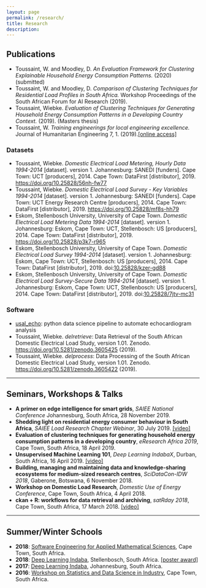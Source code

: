 ```yaml
---
layout: page
permalink: /research/
title: Research
description: 
---
```


## Publications
* Toussaint, W. and Moodley, D. _An Evaluation Framework for Clustering Explainable Household Energy Consumption Patterns._ (2020) (submitted)
* Toussaint, W. and Moodley, D. _Comparison of Clustering Techniques for Residential Load Profiles in South Africa._ Workshop Proceedings of the South African Forum for AI Research (2019).
* Toussaint, Wiebke. _Evaluation of Clustering Techniques for Generating Household Energy Consumption Patterns in a Developing Country Context._ (2019). (Masters thesis)
* Toussaint, W. _Training engineerings for local engineering excellence._ Journal of Humanitarian Engineering 7, 1. (2019).<a href="https://www.researchgate.net/publication/336662390_Journal_of_Humanitarian_Engineering_Guest_Editorial" target="_blank">[online access]</a> 

### Datasets
* Toussaint, Wiebke. _Domestic Electrical Load Metering, Hourly Data 1994-2014_ [dataset]. version 1. Johannesburg: SANEDI [funders]. Cape Town: UCT [producers], 2014. Cape Town: DataFirst [distributor], 2019. <a href="https://doi.org/10.25828/56nh-fw77" target="_blank">https://doi.org/10.25828/56nh-fw77</a> 
* Toussaint, Wiebke. _Domestic Electrical Load Survey - Key Variables 1994-2014_ [dataset]. version 1. Johannesburg: SANEDI [funders]. Cape Town: UCT Energy Research Centre [producers], 2014. Cape Town: DataFirst [distributor], 2019. <a href="https://doi.org/10.25828/mf8s-hh79" target="_blank">https://doi.org/10.25828/mf8s-hh79</a> 
* Eskom, Stellenbosch University, University of Cape Town. _Domestic Electrical Load Metering Data 1994-2014_ [dataset]. version 1. Johannesburg: Eskom, Cape Town: UCT, Stellenbosch: US [producers], 2014. Cape Town: DataFirst [distributor], 2019. <a href="https://doi.org/10.25828/p3k7-r965" target="_blank">https://doi.org/10.25828/p3k7-r965</a> 
* Eskom, Stellenbosch University, University of Cape Town. _Domestic Electrical Load Survey 1994-2014_ [dataset]. version 1. Johannesburg: Eskom, Cape Town: UCT, Stellenbosch: US [producers], 2014. Cape Town: DataFirst [distributor], 2019. doi:<a href="https://www.datafirst.uct.ac.za/dataportal/index.php/catalog/755" target="_blank">10.25828/kzer-gd88</a> 
* Eskom, Stellenbosch University, University of Cape Town. _Domestic Electrical Load Survey-Secure Data 1994-2014_ [dataset]. version 1. Johannesburg: Eskom, Cape Town: UCT, Stellenbosch: US [producers], 2014. Cape Town: DataFirst [distributor], 2019. doi:<a href="https://www.datafirst.uct.ac.za/dataportal/index.php/catalog/757" target="_blank">10.25828/7jtv-mc31</a> 

### Software
* <a href="https://github.com/dssg/usal_echo_public" target="_blank">usal_echo</a>: python data science pipeline to automate echocardiogram analysis
* Toussaint, Wiebke. _delretrieve_: Data Retrieval of the South African Domestic Electrical Load Study, version 1.01. Zenodo. <a href="https://doi.org/10.5281/zenodo.3605425" target="_blank">https://doi.org/10.5281/zenodo.3605425</a> (2019).
* Toussaint, Wiebke. _delprocess_: Data Processing of the South African Domestic Electrical Load Study, version 1.01. Zenodo. <a href="https://doi.org/10.5281/zenodo.3605422" target="_blank">https://doi.org/10.5281/zenodo.3605422</a> (2019).

---

## Seminars, Workshops & Talks

* __A primer on edge intelligence for smart grids__, _SAIEE National Conference_ Johannesburg, South Africa, 28 November 2019.
* __Shedding light on residential energy consumer behaviour in South Africa__, _SAIEE Load Research Chapter Webinar_, 30 July 2019. <a href="https://youtu.be/ULBfbPN5i7I" target="_blank">[video]</a>   
* __Evaluation of clustering techniques for generating household energy consumption patterns in a developing country__, _eResearch Africa 2019_, Cape Town, South Africa, 18 April 2019.
* __Unsupervised Machine Learning 101__, _Deep Learning IndabaX_, Durban, South Africa, 16 April 2019. <a href="https://youtu.be/E-Q9PWs2SCk" target="_blank">[video]</a>  
* __Building, managing and maintaining data and knowledge-sharing ecosystems for medium-sized research centres__, _SciDataCon-IDW 2018_, Gaberone, Botswana, 6 November 2018.  
* __Workshop on Domestic Load Research__, _Domestic Use of Energy Conference_, Cape Town, South Africa, 4 April 2018.
* __ckan + R: workflows for data retrieval and archiving__, _satRday 2018_, Cape Town, South Africa, 17 March 2018. <a href="https://youtu.be/qNQKX9FFcRU" target="_blank">[video]</a>

---

## Summer/Winter Schools

* __2018__: <a href="https://seams-workshop.gitlab.io/participants/2018/" target="_blank">Software Engineering for Applied Mathematical Sciences</a>, Cape Town, South Africa.
* __2018__: <a href="http://www.deeplearningindaba.com/" target="_blank">Deep Learning Indaba</a>, Stellenbosch, South Africa. <a href="../assets/pdf/2018_dlindaba_poster.pdf" target="_blank">[poster award]</a>
* __2017__: <a href="http://www.deeplearningindaba.com/" target="_blank">Deep Learning Indaba</a>, Johannesburg, South Africa. 
* __2016__: <a href="https://inscida.wixsite.com/inscida2016" target="_blank">Workshop on Statistics and Data Science in Industry</a>, Cape Town, South Africa.

